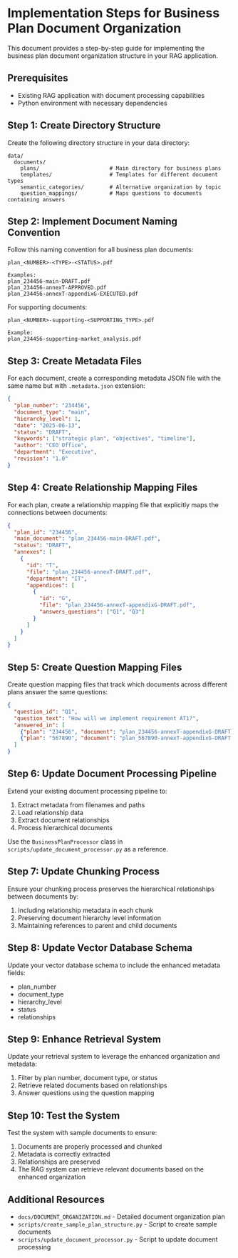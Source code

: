 # Implementation Steps for Business Plan Document Organization

This document provides a step-by-step guide for implementing the business plan document organization structure in your RAG application.

## Prerequisites

- Existing RAG application with document processing capabilities
- Python environment with necessary dependencies

## Step 1: Create Directory Structure

Create the following directory structure in your data directory:

```
data/
  documents/
    plans/                      # Main directory for business plans
    templates/                  # Templates for different document types
    semantic_categories/        # Alternative organization by topic
    question_mappings/          # Maps questions to documents containing answers
```

## Step 2: Implement Document Naming Convention

Follow this naming convention for all business plan documents:

```
plan_<NUMBER>-<TYPE>-<STATUS>.pdf

Examples:
plan_234456-main-DRAFT.pdf
plan_234456-annexT-APPROVED.pdf
plan_234456-annexT-appendixG-EXECUTED.pdf
```

For supporting documents:
```
plan_<NUMBER>-supporting-<SUPPORTING_TYPE>.pdf

Example:
plan_234456-supporting-market_analysis.pdf
```

## Step 3: Create Metadata Files

For each document, create a corresponding metadata JSON file with the same name but with `.metadata.json` extension:

```json
{
  "plan_number": "234456",
  "document_type": "main",
  "hierarchy_level": 1,
  "date": "2025-06-13",
  "status": "DRAFT",
  "keywords": ["strategic plan", "objectives", "timeline"],
  "author": "CEO Office",
  "department": "Executive",
  "revision": "1.0"
}
```

## Step 4: Create Relationship Mapping Files

For each plan, create a relationship mapping file that explicitly maps the connections between documents:

```json
{
  "plan_id": "234456",
  "main_document": "plan_234456-main-DRAFT.pdf",
  "status": "DRAFT",
  "annexes": [
    {
      "id": "T",
      "file": "plan_234456-annexT-DRAFT.pdf",
      "department": "IT",
      "appendices": [
        {
          "id": "G",
          "file": "plan_234456-annexT-appendixG-DRAFT.pdf",
          "answers_questions": ["Q1", "Q3"]
        }
      ]
    }
  ]
}
```

## Step 5: Create Question Mapping Files

Create question mapping files that track which documents across different plans answer the same questions:

```json
{
  "question_id": "Q1",
  "question_text": "How will we implement requirement AT1?",
  "answered_in": [
    {"plan": "234456", "document": "plan_234456-annexT-appendixG-DRAFT.pdf"},
    {"plan": "567890", "document": "plan_567890-annexT-appendixG-DRAFT.pdf"}
  ]
}
```

## Step 6: Update Document Processing Pipeline

Extend your existing document processing pipeline to:

1. Extract metadata from filenames and paths
2. Load relationship data
3. Extract document relationships
4. Process hierarchical documents

Use the `BusinessPlanProcessor` class in `scripts/update_document_processor.py` as a reference.

## Step 7: Update Chunking Process

Ensure your chunking process preserves the hierarchical relationships between documents by:

1. Including relationship metadata in each chunk
2. Preserving document hierarchy level information
3. Maintaining references to parent and child documents

## Step 8: Update Vector Database Schema

Update your vector database schema to include the enhanced metadata fields:

- plan_number
- document_type
- hierarchy_level
- status
- relationships

## Step 9: Enhance Retrieval System

Update your retrieval system to leverage the enhanced organization and metadata:

1. Filter by plan number, document type, or status
2. Retrieve related documents based on relationships
3. Answer questions using the question mapping

## Step 10: Test the System

Test the system with sample documents to ensure:

1. Documents are properly processed and chunked
2. Metadata is correctly extracted
3. Relationships are preserved
4. The RAG system can retrieve relevant documents based on the enhanced organization

## Additional Resources

- `docs/DOCUMENT_ORGANIZATION.md` - Detailed document organization plan
- `scripts/create_sample_plan_structure.py` - Script to create sample documents
- `scripts/update_document_processor.py` - Script to update document processing

